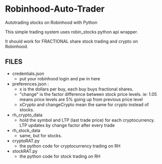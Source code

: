 # Robinhood-Auto-Trader #
Autotrading stocks on Robinhood with Python

This simple trading system uses robin_stocks python api wrapper.

It should work for FRACTIONAL share stock trading and crypto on Robinhood. 

## FILES ##
* credentials.json 
  * put your robinhood login and pw in here
* preferences.json : 
  * x is the dollars per buy, each buy buys fractional shares. 
  * "change" is the factor difference between stock price levels.  ie: 1.05 means price levels are 5% going up from previous price level
  * xCrypto and changeCrypto mean the same for crypto instead of stocks.
* rh_crypto_data 
  * hold the symbol and LTP (last trade price) for each cryptocurrency.  LTP updates by change factor after every trade
* rh_stock_data
  * same, but for stocks.
* cryptoRAT.py
  * the python code for cryptocurrency trading on RH
* stockRAT.py
  * the python code for stock trading on RH
  


